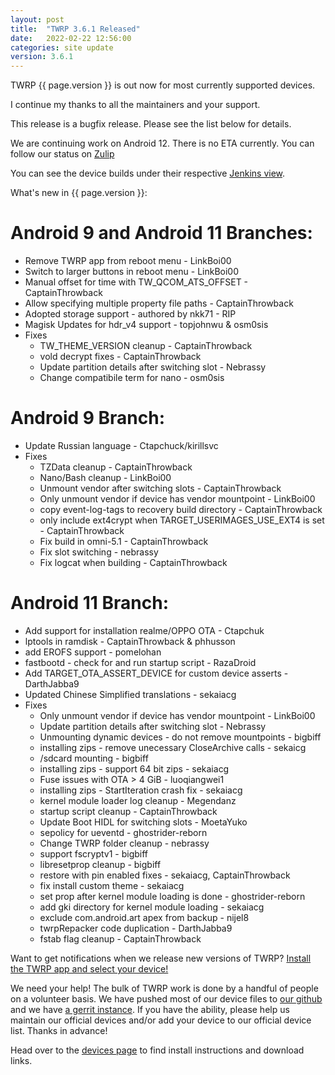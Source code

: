 ```yaml
---
layout: post
title:  "TWRP 3.6.1 Released"
date:   2022-02-22 12:56:00
categories: site update
version: 3.6.1
---
```


TWRP {{ page.version }} is out now for most currently supported devices.

I continue my thanks to all the maintainers and your support.

This release is a bugfix release. Please see the list below for details.

We are continuing work on Android 12. There is no ETA currently.
You can follow our status on [Zulip](https://rebrand.ly/teamwin-recovery-zulip-community)

You can see the device builds under their respective [Jenkins view](https://jenkins.twrp.me).


What's new in {{ page.version }}:
# Android 9 and Android 11 Branches:
- Remove TWRP app from reboot menu - LinkBoi00
- Switch to larger buttons in reboot menu - LinkBoi00
- Manual offset for time with TW\_QCOM\_ATS\_OFFSET - CaptainThrowback
- Allow specifying multiple property file paths - CaptainThrowback
- Adopted storage support - authored by nkk71 - RIP
- Magisk Updates for hdr\_v4 support - topjohnwu & osm0sis
- Fixes
  - TW\_THEME\_VERSION cleanup - CaptainThrowback
  - vold decrypt fixes - CaptainThrowback
  - Update partition details after switching slot - Nebrassy
  - Change compatibile term for nano - osm0sis

# Android 9 Branch:
- Update Russian language - Ctapchuck/kirillsvc
- Fixes
  - TZData cleanup - CaptainThrowback
  - Nano/Bash cleanup - LinkBoi00
  - Unmount vendor after switching slots - CaptainThrowback
  - Only unmount vendor if device has vendor mountpoint - LinkBoi00
  - copy event-log-tags to recovery build directory - CaptainThrowback
  - only include ext4crypt when TARGET\_USERIMAGES\_USE\_EXT4 is set - CaptainThrowback
  - Fix build in omni-5.1 - CaptainThrowback
  - Fix slot switching - nebrassy
  - Fix logcat when building - CaptainThrowback

# Android 11 Branch:
- Add support for installation realme/OPPO OTA - Ctapchuk
- lptools in ramdisk - CaptainThrowback & phhusson
- add EROFS support - pomelohan
- fastbootd - check for and run startup script - RazaDroid
- Add TARGET\_OTA\_ASSERT\_DEVICE for custom device asserts - DarthJabba9
- Updated Chinese Simplified translations - sekaiacg
- Fixes
  - Only unmount vendor if device has vendor mountpoint - LinkBoi00
  - Update partition details after switching slot - Nebrassy
  - Unmounting dynamic devices - do not remove mountpoints - bigbiff
  - installing zips - remove unecessary CloseArchive calls - sekaicg
  - /sdcard mounting - bigbiff
  - installing zips - support 64 bit zips - sekaiacg
  - Fuse issues with OTA > 4 GiB - luoqiangwei1
  - installing zips - StartIteration crash fix - sekaiacg
  - kernel module loader log cleanup - Megendanz
  - startup script cleanup - CaptainThrowback
  - Update Boot HIDL for switching slots - MoetaYuko
  - sepolicy for ueventd - ghostrider-reborn
  - Change TWRP folder cleanup - nebrassy
  - support fscryptv1 - bigbiff
  - libresetprop cleanup - bigbiff
  - restore with pin enabled fixes - sekaiacg, CaptainThrowback
  - fix install custom theme - sekaiacg
  - set prop after kernel module loading is done - ghostrider-reborn
  - add gki directory for kernel module loading - sekaiacg
  - exclude com.android.art apex from backup - nijel8
  - twrpRepacker code duplication - DarthJabba9
  - fstab flag cleanup - CaptainThrowback


Want to get notifications when we release new versions of TWRP? [Install the TWRP app and select your device!](https://twrp.me/app)

We need your help! The bulk of TWRP work is done by a handful of people on a volunteer basis. We have pushed most of our device files to [our github](http://github.com/TeamWin/) and we have [a gerrit instance](http://gerrit.twrp.me). If you have the ability, please help us maintain our official devices and/or add your device to our official device list. Thanks in advance!

Head over to the [devices page](http://twrp.me/Devices) to find install instructions and download links.
